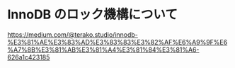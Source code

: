 # InnoDB のロック機構について
<https://medium.com/@terako.studio/innodb-%E3%81%AE%E3%83%AD%E3%83%83%E3%82%AF%E6%A9%9F%E6%A7%8B%E3%81%AB%E3%81%A4%E3%81%84%E3%81%A6-626a1c423185>  



